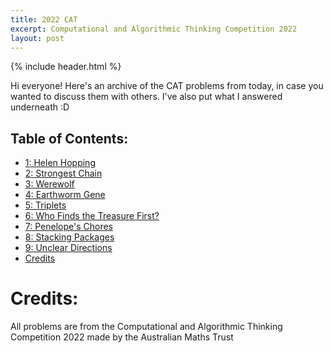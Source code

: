 ```yaml
---
title: 2022 CAT
excerpt: Computational and Algorithmic Thinking Competition 2022
layout: post
---
```

{% include header.html %}

Hi everyone! Here's an archive of the CAT problems from today, in case you wanted to discuss them with others. I've also put what I answered underneath :D

## Table of Contents:
- [1: Helen Hopping](2022CAT1)
- [2: Strongest Chain](2022CAT2)
- [3: Werewolf](2022CAT3)
- [4: Earthworm Gene](2022CAT4)
- [5: Triplets](2022CAT5)
- [6: Who Finds the Treasure First?](2022CAT6)
- [7: Penelope's Chores](2022CAT7)
- [8: Stacking Packages](2022CAT8)
- [9: Unclear Directions](2022CAT9)
- [Credits](#credits)

# Credits:
All problems are from the Computational and Algorithmic Thinking Competition 2022 made by the Australian Maths Trust


